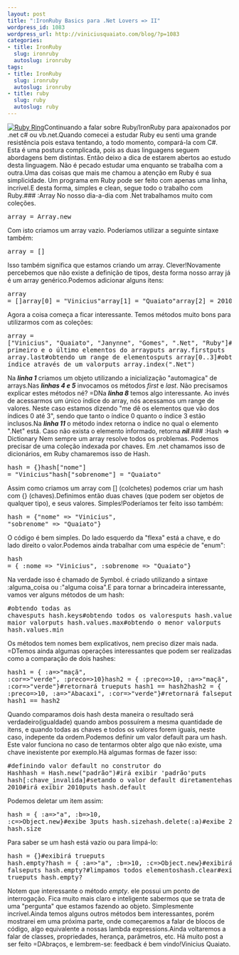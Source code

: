 ```yaml
--- 
layout: post
title: ":IronRuby Basics para .Net Lovers => II"
wordpress_id: 1083
wordpress_url: http://viniciusquaiato.com/blog/?p=1083
categories: 
- title: IronRuby
  slug: ironruby
  autoslug: ironruby
tags: 
- title: IronRuby
  slug: ironruby
  autoslug: ironruby
- title: ruby
  slug: ruby
  autoslug: ruby
---
```

[![Ruby Ring](http://viniciusquaiato.com/blog/wp-content/uploads/2010/06/ruby-ring-150x150.jpg "Ruby => simplicidade e elegância")](http://viniciusquaiato.com/blog/wp-content/uploads/2010/06/ruby-ring.jpg)Continuando a falar sobre Ruby/IronRuby para apaixonados por .net c# ou vb.net.Quando comecei a estudar Ruby eu senti uma grande resistência pois estava tentando, a todo momento, compará-la com C#. Esta é uma postura complicada, pois as duas linguagens seguem abordagens bem distintas. Então deixo a dica de estarem abertos ao estudo desta linguagem. Não é pecado estudar uma enquanto se trabalha com a outra.Uma das coisas que mais me chamou a atenção em Ruby é sua simplicidade. Um programa em Ruby pode ser feito com apenas uma linha, incrível.E desta forma, simples e clean, segue todo o trabalho com Ruby.### :Array
No nosso dia-a-dia com .Net trabalhamos muito com coleções. <pre lang="ruby" line="1">array = Array.new</pre>Com isto criamos um array vazio. Poderíamos utilizar a seguinte sintaxe também:<pre lang="ruby" line="1">array = []</pre>Isso também significa que estamos criando um array. Clever!Novamente percebemos que não existe a definição de tipos, desta forma nosso array já é um array genérico.Podemos adicionar alguns itens:<pre lang="ruby" line="1">array = []array[0] = "Vinicius"array[1] = "Quaiato"array[2] = 2010</pre>Agora a coisa começa a ficar interessante. Temos métodos muito bons para utilizarmos com as coleções:<pre lang="ruby" line="1">array = ["Vinicius", "Quaiato", "Janynne", "Gomes", ".Net", "Ruby"]#obtendo o primeiro e o último elementos do arrayputs array.firstputs array.last#obtendo um range de elementosputs array[0..3]#obtendo o índice através de um valorputs array.index(".Net")</pre>Na **_linha 1_** criamos um objeto utilizando a inicialização "automagica" de arrays.Nas _**linhas 4 e 5**_ invocamos os métodos _first_ e _last_. Não precisamos explicar estes métodos né? =DNa **_linha 8_** temos algo interessante. Ao invés de acessarmos um único índice do array, nós acessamos um range de valores. Neste caso estamos dizendo "me dê os elementos que vão dos índices 0 até 3", sendo que tanto o índice 0 quanto o índice 3 estão inclusos.Na **_linha 11_** o método index retorna o índice no qual o elemento ".Net" está. Caso não exista o elemento informado, retorna _**nil**_.### :Hash => Dictionary
Nem sempre um array resolve todos os problemas. Podemos precisar de uma coleção indexada por chaves. Em .net chamamos isso de dicionários, em Ruby chamaremos isso de Hash.<pre lang="ruby" line="1">hash = {}hash["nome"] = "Vinicius"hash["sobrenome"] = "Quaiato"</pre>Assim como criamos um array com [] (colchetes) podemos criar um hash com {} (chaves).Definimos então duas chaves (que podem ser objetos de qualquer tipo), e seus valores. Simples!Poderíamos ter feito isso também:<pre lang="ruby" line="1">hash = {"nome" => "Vinicius", "sobrenome" => "Quaiato"}</pre>O código é bem simples. Do lado esquerdo da "flexa" está a chave, e do lado direito o valor.Podemos ainda trabalhar com uma espécie de "enum":<pre lang="ruby" line="1">hash = { :nome => "Vinicius", :sobrenome => "Quaiato"}</pre>Na verdade isso é chamado de Symbol. é criado utilizando a sintaxe :alguma_coisa ou :"alguma coisa".E para tornar a brincadeira interessante, vamos ver alguns métodos de um hash:<pre lang="ruby" line="1">#obtendo todas as chavesputs hash.keys#obtendo todos os valoresputs hash.values#obtendo o maior valorputs hash.values.max#obtendo o menor valorputs hash.values.min</pre>Os métodos tem nomes bem explicativos, nem preciso dizer mais nada. =DTemos ainda algumas operações interessantes que podem ser realizadas como a comparação de dois hashes:<pre lang="ruby" line="1">hash1 = { :a=>"maçã", :cor=>"verde", :preco=>10}hash2 = { :preco=>10, :a=>"maçã", :cor=>"verde"}#retornará trueputs hash1 == hash2hash2 = { :preco=>10, :a=>"Abacaxi", :cor=>"verde"}#retornará falseputs hash1 == hash2</pre>Quando comparamos dois hash desta maneira o resultado será verdadeiro(igualdade) quando ambos possuírem a mesma quantidade de itens, e quando todas as chaves e todos os valores forem iguais, neste caso, indepente da ordem.Podemos definir um valor default para um hash. Este valor funciona no caso de tentarmos obter algo que não existe, uma chave inexistente por exemplo.Há algumas formas de fazer isso:<pre lang="ruby" line="1">#definindo valor default no construtor do Hashhash = Hash.new("padrão")#irá exibir 'padrão'puts hash[:chave_invalida]#setando o valor default diretamentehash.default = 2010#irá exibir 2010puts hash.default</pre>Podemos deletar um item assim:<pre lang="ruby" line="1">hash = { :a=>"a", :b=>10, :c=>Object.new}#exibe 3puts hash.sizehash.delete(:a)#exibe 2puts hash.size</pre>Para saber se um hash está vazio ou para limpá-lo:<pre lang="ruby" line="1">hash = {}#exibirá trueputs hash.empty?hash = { :a=>"a", :b=>10, :c=>Object.new}#exibirá falseputs hash.empty?#limpamos todos elementoshash.clear#exibirá trueputs hash.empty?</pre>Notem que interessante o método _empty_. ele possui um ponto de interrogação. Fica muito mais claro e inteligente sabermos que se trata de uma "pergunta" que estamos fazendo ao objeto. Simplesmente incrível.Ainda temos alguns outros métodos bem interessantes, porém mostrarei em uma próxima parte, onde começaremos a falar de blocos de código, algo equivalente a nossas lambda expressions.Ainda voltaremos a falar de classes, propriedades, herança, parâmetros, etc. Há muito post a ser feito =DAbraços, e lembrem-se: feedback é bem vindo!Vinicius Quaiato.
